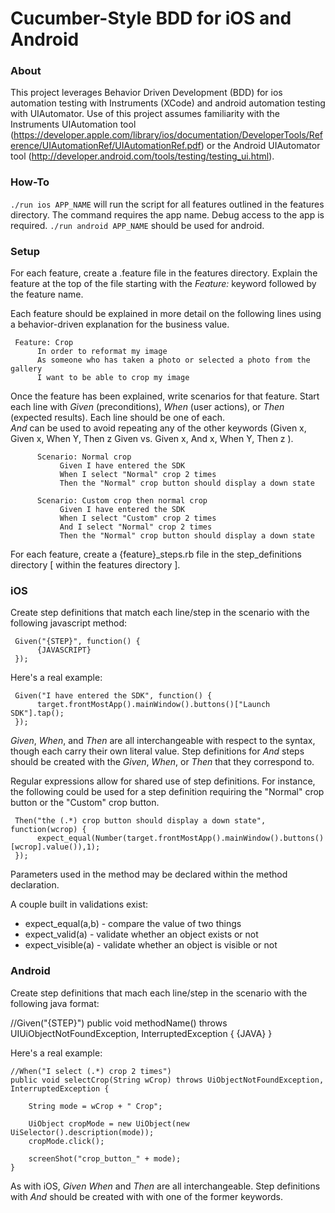 Cucumber-Style BDD for iOS and Android
========================

### About

This project leverages Behavior Driven Development (BDD) for ios automation testing with Instruments (XCode) and android automation testing with UIAutomator.  Use of this project assumes familiarity with the Instruments UIAutomation tool (https://developer.apple.com/library/ios/documentation/DeveloperTools/Reference/UIAutomationRef/UIAutomationRef.pdf) or the Android UIAutomator tool (http://developer.android.com/tools/testing/testing_ui.html).


### How-To

`./run ios APP_NAME` will run the script for all features outlined in the features directory.  The command requires the app name.  Debug access to the app is required.
`./run android APP_NAME` should be used for android.

### Setup

For each feature, create a .feature file in the features directory.  Explain the feature at the top of the file starting with the *Feature:* keyword followed by the feature name.

Each feature should be explained in more detail on the following lines using a behavior-driven explanation for the business value.

     Feature: Crop
          In order to reformat my image
          As someone who has taken a photo or selected a photo from the gallery
          I want to be able to crop my image
          
Once the feature has been explained, write scenarios for that feature.  Start each line with *Given* (preconditions), *When* (user actions), or *Then* (expected results).   Each line should be one of each.  
*And* can be used to avoid repeating any of the other keywords (Given x, Given x, When Y, Then z Given vs. Given x, And x, When Y, Then z ).

          Scenario: Normal crop
               Given I have entered the SDK
               When I select "Normal" crop 2 times
               Then the "Normal" crop button should display a down state
          
          Scenario: Custom crop then normal crop
               Given I have entered the SDK
               When I select "Custom" crop 2 times
               And I select "Normal" crop 2 times
               Then the "Normal" crop button should display a down state
               
For each feature, create a {feature}_steps.rb file in the step_definitions directory [ within the features directory ].

### iOS

Create step definitions that match each line/step in the scenario with the following javascript method:

     Given("{STEP}", function() {
          {JAVASCRIPT}
     });


Here's a real example:

     Given("I have entered the SDK", function() {
          target.frontMostApp().mainWindow().buttons()["Launch SDK"].tap();
     });

*Given*, *When*, and *Then* are all interchangeable with respect to the syntax, though each carry their own literal value.  Step definitions for *And* steps should be created with the *Given*, *When*, or *Then* that they correspond to.

Regular expressions allow for shared use of step definitions.  For instance, the following could be used for a step definition requiring the "Normal" crop button or the "Custom" crop button.

     Then("the (.*) crop button should display a down state", function(wcrop) {
          expect_equal(Number(target.frontMostApp().mainWindow().buttons()[wcrop].value()),1);
     });

Parameters used in the method may be declared within the method declaration.

A couple built in validations exist:

- expect_equal(a,b) - compare the value of two things
- expect_valid(a) - validate whether an object exists or not
- expect_visible(a) - validate whether an object is visible or not

### Android

Create step definitions that mach each line/step in the scenario with the following java format:

//Given("{STEP}")
public void methodName() throws UIUiObjectNotFoundException, InterruptedException {
  {JAVA}
}

Here's a real example:

    //When("I select (.*) crop 2 times")
    public void selectCrop(String wCrop) throws UiObjectNotFoundException, InterruptedException {
  
        String mode = wCrop + " Crop";
    
        UiObject cropMode = new UiObject(new UiSelector().description(mode));
        cropMode.click(); 
      
        screenShot("crop_button_" + mode);
    }

As with iOS, *Given* *When* and *Then* are all interchangeable.  Step definitions with *And* should be created with with one of the former keywords.

